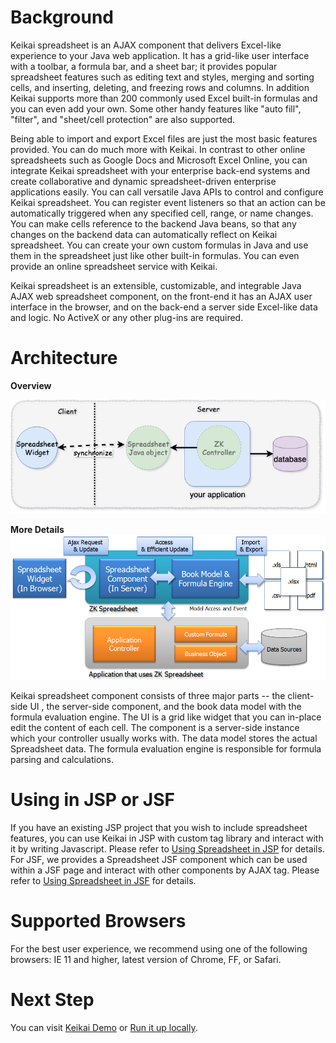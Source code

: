 # Background

Keikai spreadsheet is an AJAX component that delivers Excel-like experience
to your Java web application. It has a grid-like user interface with
a toolbar, a formula bar, and a sheet bar; it provides popular spreadsheet features
such as editing text and styles, merging and sorting cells, and inserting,
deleting, and freezing rows and columns. In addition Keikai supports more than 200 commonly used Excel built-in formulas and you can even add your own. Some other handy features like "auto fill", "filter", and "sheet/cell protection" are also
supported.

Being able to import and export Excel files are just the most basic features provided. You can do much more with Keikai. 
In contrast to other online spreadsheets such as Google Docs and Microsoft Excel Online, you can integrate Keikai spreadsheet with your enterprise back-end systems and create collaborative and dynamic spreadsheet-driven enterprise applications easily. You
can call versatile Java APIs to control and configure Keikai spreadsheet. You can register event listeners so that an action can be
automatically triggered when any specified cell, range, or name changes.
You can make cells reference to the backend Java beans, so that any changes
on the backend data can automatically reflect on Keikai spreadsheet. You can
create your own custom formulas in Java and use them in the
spreadsheet just like other built-in formulas. You can even provide an online
spreadsheet service with Keikai.

Keikai spreadsheet is an extensible, customizable, and integrable Java AJAX
web spreadsheet component, on the front-end it has an AJAX user interface in the browser, 
and on the back-end a server side Excel-like data and logic. No ActiveX or any other
plug-ins are required.

# Architecture

**Overview** 

![](/assets/images/dev-ref/Essentials-app-architecture.png)

**More Details** 
![](/assets/images/dev-ref/essentials-architecture.png)

Keikai spreadsheet component consists of three major parts -- the
client-side UI , the server-side component, and the book data model with
the formula evaluation engine. The UI is a grid like widget that you can
in-place edit the content of each cell. The component is a server-side
instance which your controller usually works with. The data model stores
the actual Spreadsheet data. The formula evaluation engine is
responsible for formula parsing and calculations.

# Using in JSP or JSF

If you have an existing JSP project that you wish to include spreadsheet features, you can use Keikai in JSP with custom tag library and interact with it by writing Javascript. Please refer to [ Using Spreadsheet in
JSP](Using_Spreadsheet_in_JSP "wikilink")
for details. For JSF, we provides a Spreadsheet JSF component which can
be used within a JSF page and interact with other components by AJAX
tag. Please refer to [ Using Spreadsheet in
JSF](Using_Spreadsheet_in_JSF "wikilink")
for details.


# Supported Browsers

For the best user experience, we recommend using one of the following
browsers: IE 11 and higher, latest version of Chrome, FF, or Safari.

# Next Step

You can visit [Keikai Demo](https://keikai.io/demo/) or [Run it up locally](https://doc.keikai.io/tutorial).

